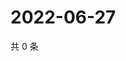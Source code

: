 # 2022-06-27

共 0 条

<!-- BEGIN WEIBO -->
<!-- 最后更新时间 Mon Jun 27 2022 23:18:27 GMT+0800 (China Standard Time) -->

<!-- END WEIBO -->
